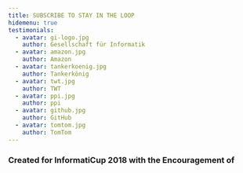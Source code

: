 ```yaml
---
title: SUBSCRIBE TO STAY IN THE LOOP
hidemenu: true
testimonials:
  - avatar: gi-logo.jpg
    author: Gesellschaft für Informatik
  - avatar: amazon.jpg
    author: Amazon
  - avatar: tankerkoenig.jpg
    author: Tankerkönig
  - avatar: twt.jpg
    author: TWT
  - avatar: ppi.jpg
    author: ppi
  - avatar: github.jpg
    author: GitHub
  - avatar: tomtom.jpg
    author: TomTom
---
```

### Created for InformatiCup 2018 with the Encouragement of
